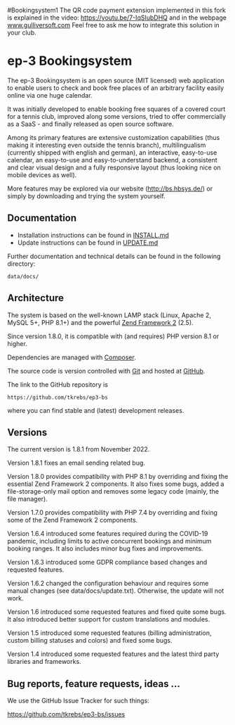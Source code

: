 #Bookingsystem1
The QR code payment extension implemented in this fork is explained in the video: https://youtu.be/7-IqSIubDHQ 
and in the webpage www.gulliversoft.com
Feel free to ask me how to integrate this solution in your club.

# ep-3 Bookingsystem

The ep-3 Bookingsystem is an open source (MIT licensed) web application to enable users to check and book free places of
an arbitrary facility easily online via one huge calendar.

It was initially developed to enable booking free squares of a covered court for a tennis club, improved along some
versions, tried to offer commercially as a SaaS - and finally released as open source software.

Among its primary features are extensive customization capabilities (thus making it interesting even outside the tennis
branch), multilingualism (currently shipped with english and german), an interactive, easy-to-use calendar, an
easy-to-use and easy-to-understand backend, a consistent and clear visual design and a fully responsive layout (thus
looking nice on mobile devices as well).

More features may be explored via our website (http://bs.hbsys.de/) or simply by downloading and trying the system
yourself.

## Documentation

- Installation instructions can be found in [INSTALL.md](https://github.com/tkrebs/ep3-bs/blob/master/INSTALL.md)
- Update instructions can be found in [UPDATE.md](https://github.com/tkrebs/ep3-bs/blob/master/UPDATE.md)

Further documentation and technical details can be found in the following directory:

```
data/docs/
```

## Architecture

The system is based on the well-known LAMP stack (Linux, Apache 2, MySQL 5+, PHP 8.1+) and the powerful
[Zend Framework 2](http://framework.zend.com/) (2.5).

Since version 1.8.0, it is compatible with (and requires) PHP version 8.1 or higher.

Dependencies are managed with [Composer](https://getcomposer.org/).

The source code is version controlled with [Git](http://git-scm.com/) and hosted at [GitHub](https://github.com/).

The link to the GitHub repository is

```
https://github.com/tkrebs/ep3-bs
```

where you can find stable and (latest) development releases.

## Versions

The current version is 1.8.1 from November 2022.

Version 1.8.1 fixes an email sending related bug.

Version 1.8.0 provides compatibility with PHP 8.1 by overriding and fixing the essential Zend Framework 2 components.
It also fixes some bugs, added a file-storage-only mail option and removes some legacy code (mainly, the file manager).

Version 1.7.0 provides compatibility with PHP 7.4 by overriding and fixing some of the Zend Framework 2 components.

Version 1.6.4 introduced some features required during the COVID-19 pandemic, including limits to active concurrent bookings and minimum booking ranges. It also includes minor bug fixes and improvements.

Version 1.6.3 introduced some GDPR compliance based changes and requested features.

Version 1.6.2 changed the configuration behaviour and requires some manual changes (see data/docs/update.txt). Otherwise, the update will not work.

Version 1.6 introduced some requested features and fixed quite some bugs. It also introduced better support for custom translations and modules.

Version 1.5 introduced some requested features (billing administration, custom billing statuses and colors) and fixed some bugs.

Version 1.4 introduced some requested features and the latest third party libraries and frameworks.

## Bug reports, feature requests, ideas ...

We use the GitHub Issue Tracker for such things:

https://github.com/tkrebs/ep3-bs/issues
